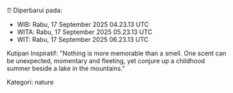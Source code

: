 ⏰ Diperbarui pada:
- WIB: Rabu, 17 September 2025 04.23.13 UTC
- WITA: Rabu, 17 September 2025 05.23.13 UTC
- WIT: Rabu, 17 September 2025 06.23.13 UTC

Kutipan Inspiratif:
"Nothing is more memorable than a smell. One scent can be unexpected, momentary and fleeting, yet conjure up a childhood summer beside a lake in the mountains."


Kategori: nature

